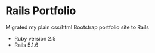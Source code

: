 # Rails Portfolio

Migrated my plain css/html Bootstrap portfolio site to Rails

* Ruby version 2.5
* Rails 5.1.6
